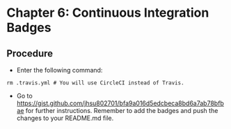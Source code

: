 # Chapter 6: Continuous Integration Badges

## Procedure
* Enter the following command:
```
rm .travis.yml # You will use CircleCI instead of Travis.
```
* Go to https://gist.github.com/jhsu802701/bfa9a016d5edcbeca8bd6a7ab78bfbae for further instructions.  Remember to add the badges and push the changes to your README.md file.

